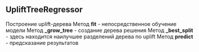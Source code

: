## UpliftTreeRegressor

Построение uplift-дерева
Метод **fit** - непосредственное обучение модели
Метод **_grow_tree** - создание дерева решения
Метод **_best_split** - здесь находится наилучшее разделений дерева по uplift
Метод **predict** - предсказание результатов